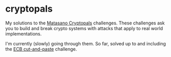 # cryptopals
My solutions to the [Matasano Cryptopals](https://cryptopals.com/) challenges.
These challenges ask you to build and break crypto systems with attacks that apply to real world implementations.

I'm currently (slowly) going through them.
So far, solved up to and including the [ECB cut-and-paste](https://cryptopals.com/sets/2/challenges/13) challenge.
